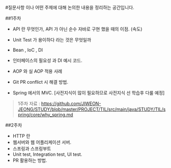 #질문사항 이나 어떤 주제에 대해 논의한 내용을 정리하는 공간입니다.

##1주차
- API 란 무엇인가, API 가 아닌 순수 자바로 구현 했을 때의 이점. (속도)
- Unit Test 가 용이하다 라는 것은 무엇일까
- Bean , IoC , DI
- 인터페이스의 필요성 과 DI 예시 코드.
- AOP 와 실 AOP 적용 사례
- Git PR conflict 시 해결 방법.

- Spring 에서의 MVC. [사전지식이 많이 필요하므로 사전지식 선 학습후 다룰 예정]
> 1주차 자료 : https://github.com/JIWEON-JEONG/STUDY/blob/master/PROJECT/TIL/src/main/java/STUDY/TIL/spring/core/why_spring.md

##2주차
- HTTP 란
- 웹서버와 웹 어플리케이션 서버. 
- 스프링과 스프링부트 
- Unit test, Integration test, UI test.
- PR 활용하는 방법.